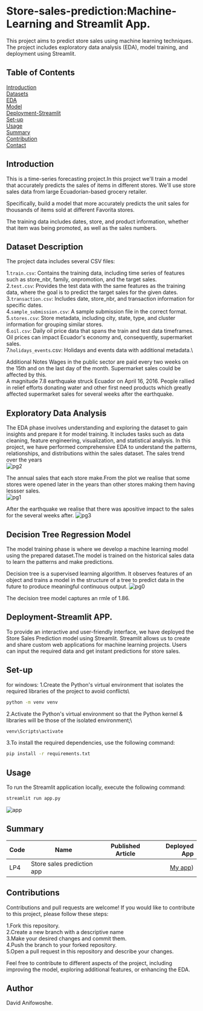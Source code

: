 # Store-sales-prediction:Machine-Learning and Streamlit App.
This project aims to predict store sales using machine learning techniques. The project includes exploratory data analysis (EDA), model training, and deployment using Streamlit.

## Table of Contents
[Introduction](Introduction)\
[Datasets](Datasets)\
[EDA](EDA)\
[Model](Model)\
[Deployment-Streamlit](Deployment-Streamlit)\
[Set-up](Set-up)\
[Usage](Usage)\
[Summary](Summary)\
[Contribution](Contribution)\
[Contact](Contact)
## Introduction

This is a time-series forecasting project.In this project we'll train a model that accurately predicts the sales of items in different stores. We'll use store sales data from large Ecuadorian-based grocery retailer.

Specifically, build a model that more accurately predicts the unit sales for thousands of items sold at different Favorita stores.

The training data includes dates, store, and product information, whether that item was being promoted, as well as the sales numbers.

## Dataset Description
The project data includes several CSV files:

1.`train.csv`: Contains the training data, including time series of features such as store_nbr, family, onpromotion, and the target sales.\
2.`test.csv`: Provides the test data with the same features as the training data, where the goal is to predict the target sales for the given dates.\
3.`transaction.csv`: Includes date, store_nbr, and transaction information for specific dates.\
4.`sample_submission.csv`: A sample submission file in the correct format.\
5.`stores.csv`: Store metadata, including city, state, type, and cluster information for grouping similar stores.\
6.`oil.csv`: Daily oil price data that spans the train and test data timeframes. Oil prices can impact Ecuador's economy and, consequently, supermarket sales.\
7.`holidays_events`.csv: Holidays and events data with additional metadata.\

Additional Notes
Wages in the public sector are paid every two weeks on the 15th and on the last day of the month. Supermarket sales could be affected by this.\
A magnitude 7.8 earthquake struck Ecuador on April 16, 2016. People rallied in relief efforts donating water and other first need products which greatly affected supermarket sales for several weeks after the earthquake.

## Exploratory Data Analysis
The EDA phase involves understanding and exploring the dataset to gain insights and prepare it for model training. It includes tasks such as data cleaning, feature engineering, visualization, and statistical analysis. In this project, we have performed comprehensive EDA to understand the patterns, relationships, and distributions within the sales dataset.
The sales trend over the years\
![pg2](./images/pg2.png)

The annual sales that each store make.From the plot we realise that some stores were opened later in the years than other stores making them having lessser sales.\
![pg1](./images/pg1.png)

After the earthquake we realise that there was apositive impact to the sales for the several weeks after.
![pg3](./images/pg3.png)


## Decision Tree Regression Model
The model training phase is where we develop a machine learning model using the prepared dataset.The model is trained on the historical sales data to learn the patterns and make predictions.

Decision tree is a supervised learning algorithm. It observes features of an object and trains a model in the structure of a tree to predict data in the future to produce meaningful continuous output.
![pg0](./images/pg0.png)

The decision tree model captures an rmle of 1.86.

## Deployment-Streamlit APP.
To provide an interactive and user-friendly interface, we have deployed the Store Sales Prediction model using Streamlit. Streamlit allows us to create and share custom web applications for machine learning projects. Users can input the required data and get instant predictions for store sales.

## Set-up
for windows: 
1.Create the Python's virtual environment that isolates the required libraries of the project to avoid conflicts\
```bash
python -m venv venv
```
2.Activate the Python's virtual environment so that the Python kernel & libraries will be those of the isolated environment;\
```bash
venv\Scripts\activate
```
3.To install the required dependencies, use the following command:
```bash
pip install -r requirements.txt
```

## Usage
To run the Streamlit application locally, execute the following command:
```bash
streamlit run app.py
```
![app](./images/app_image.png)
## Summary
| Code      | Name        | Published Article |  Deployed App |
|-----------|-------------|:-------------:|------:|
| LP4 | Store sales prediction app || [My app](https://deeeteeee01-sales-prediction-app.hf.space)) |

## Contributions
Contributions and pull requests are welcome! If you would like to contribute to this project, please follow these steps:

1.Fork this repository.\
2.Create a new branch with a descriptive name\
3.Make your desired changes and commit them.\
4.Push the branch to your forked repository.\
5.Open a pull request in this repository and describe your changes.

Feel free to contribute to different aspects of the project, including improving the model, exploring additional features, or enhancing the EDA.
## Author 
David Anifowoshe.


